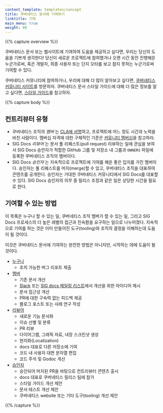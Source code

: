 ```yaml
---
content_template: templates/concept
title: 쿠버네티스 문서에 기여하기
linktitle: 기여
main_menu: true
weight: 80
---
```


{{% capture overview %}}

쿠버네티스 문서 또는 웹사이트에 기여하여 도움을 제공하고 싶다면,
우리는 당신의 도움을 기쁘게 생각한다! 당신이 새로운 프로젝트에 참여했거나
오랜 시간 동안 진행해온 누군가로써, 
혹은 개발자, 최종 사용자 또는 단지 오타를 보고 참지 못하는 누군가로써
기여할 수 있다. 

쿠버네티스 커뮤니티에 참여하거나, 우리에 대해 더 많이 알아보고 싶다면, [쿠버네티스 커뮤니티 사이트](/community/)를 방문하자. 
쿠버네티스 문서 스타일 가이드에 대해 더 많은 정보를 알고 싶다면, [스타일 가이드](/docs/contribute/style/style-guide/)를 참고하자.

{{% capture body %}}

## 컨트리뷰터 유형

- 쿠버네티스 조직의 _멤버_ 는 [CLA에 서명](/docs/contribute/start#sign-the-cla)하고,
  프로젝트에 어느 정도 시간과 노력을 바친 사람이다.
  멤버십 자격에 대한 구체적인 기준은 [커뮤니티 멤버십](https://github.com/kubernetes/community/blob/master/community-membership.md)을
  참고하라.
- SIG Docs _리뷰어_ 는 문서 풀 리퀘스트(pull request) 리뷰하는 일에 관심을 보여서 
  SIG Docs 승안자가 적합한 
  GitHub 그룹 및 저장소 내 그룹과 `OWNERS` 파일에 등록한
  쿠버네티스 조직의 멤버이다. 
- SIG Docs _승인자_ 는 지속적으로 프로젝트에 기여를 해온 좋은 입지를 가진 멤버이다.
  승인자는 풀 리퀘스트를 머지(merge)할 수 있고,
  쿠버네티스 조직을 대표하여 콘텐츠를 공개한다.
  승인자는 거대한 쿠버네티스 커뮤니티에서 SIG Docs를 대표할 수 있다.
  SIG Docs 승인자의 의무 중 릴리스 조정과 같은 일은 
  상당한 시간을 필요로 한다.

## 기여할 수 있는 방법

이 목록은 누구나 할 수 있는 일, 쿠버네티스 조직 멤버가 할 수 있는 일, 
그리고 SIG Docs 프로세스의 더 높은 레벨의 접근과 친숙함을 요구하는 
일으로 나누어졌다. 지속적으로 기여를 하는 것은 이미 만들어진 도구(tooling)와 조직의 결정을 
이해하는데 도움이 될 것이다.

이것은 쿠버네티스 문서에 기여하는 완전한 방법은 아니지만, 
시작하는 데에 도움이 될 것이다.

- [누구나](/docs/contribute/start/)
  - 조치 가능한 버그 리포트 제출
- [멤버](/docs/contribute/start/)
  - 기존 문서 개선
  - [Slack](http://slack.k8s.io/) 또는 [SIG docs 메일링 리스트](https://groups.google.com/forum/#!forum/kubernetes-sig-docs)에서 개선을 위한 아이디어 제시
  - 문서 접근성 개선
  - PR에 대한 구속력 없는 피드백 제공
  - 블로그 포스트 또는 사례 연구 작성
- [리뷰어](/docs/contribute/intermediate/)
  - 새로운 기능 문서화
  - 이슈 선별 및 분류
  - PR 리뷰
  - 다이어그램, 그래픽 자료, 내장 스크린샷 생성
  - 현지화(Localization)
  - docs 대표로 다른 저장소에 기여
  - 코드 내 사용자 대면 문자열 편집
  - 코드 주석 및 Godoc 개선
- [승인자](/docs/contribute/advanced/)
  - 승인되어 머지된 PR을 바탕으로 컨트리뷰터 콘텐츠 출시
  - docs 대표로 쿠버네티스 릴리스 팀에 참가
  - 스타일 가이드 개선 제안
  - 문서 테스트 개선 제안
  - 쿠버네티스 website 또는 기타 도구(tooling) 개선 제안

{{% /capture %}}
